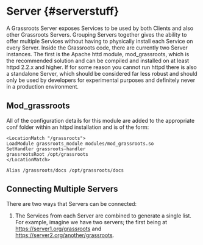 ﻿# Server {#serverstuff}

A Grassroots Server exposes Services to be used by both Clients and also other Grassroots Servers. Grouping Servers together gives the ability to offer multiple Services without having to physically install each Service on every Server. Inside the Grassroots code, there are currently two Server instances. The first is the Apache httd module, mod_grassroots, which is the recommended solution and can be compiled and installed on at least httpd 2.2.x and higher. If for some reason you cannot run httpd there is also a standalone Server, which should be considered far less robust and should only be used by developers for experimental purposes and definitely never in a production environment.

## Mod_grassroots

All of the configuration details for this module are added to the appropriate conf folder within an httpd installation and is of the form:

~~~
<LocationMatch "/grassroots">
LoadModule grassroots_module modules/mod_grassroots.so
SetHandler grassroots-handler
grassrootsRoot /opt/grassroots
</LocationMatch>

Alias /grassroots/docs /opt/grassroots/docs
~~~


## Connecting Multiple Servers

There are two ways that Servers can be connected:

 1. The Services from each Server are combined to generate a single list. For example, imagine we have two servers; the first being at https://server1.org/grassroots and https://server2.org/another/grassroots.  